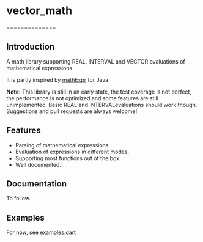 # vector_math #
==============

## Introduction ##

A math library supporting REAL, INTERVAL and VECTOR evaluations of
mathematical expressions.

It is partly inspired by [mathExpr][] for Java.

**Note:** This library is still in an early state, the test coverage is not
perfect, the performance is not optimized and some features are still
unimplemented. Basic REAL and INTERVALevaluations should work though.
Suggestions and pull requests are always welcome!

## Features ##

* Parsing of mathematical expressions.
* Evaluation of expressions in different modes.
* Supporting most functions out of the box.
* Well documented.

## Documentation ##

To follow.

## Examples ##

For now, see [examples.dart](example/examples.dart)

[mathExpr]: http://www-sfb288.math.tu-berlin.de/~jtem/mathExpr/